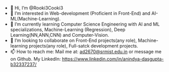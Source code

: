 - 👋 Hi, I’m @Rooki3Cooki3
- 👀 I’m interested in Web-development (Proficient in Front-End) and AI-ML(Machine-Learning).
- 🌱 I’m currently learning Computer Science Engineering with AI and ML specializations, Machine-Learning (Regression), Deep Learning(NN,ANN,CNN) and Computer-Vision.
- 💞️ I’m looking to collaborate on Front-End projects(any role), Machine-learning projects(any role), Full-satck development projects.
- 📫 How to reach me: Mail me at: ad2670@srmist.edu.in or message me on Github.
My LinkedIn:  https://www.linkedin.com/in/anindya-dasgupta-b32337237/
